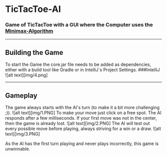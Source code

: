 # TicTacToe-AI

### Game of TicTacToe with a GUI where the Computer uses the [Minimax-Algorithm](https://en.wikipedia.org/wiki/Minimax "Minimax")

----------
## Building the Game
To start the Game the core.jar file needs to be added as dependencies, either with a build tool like Gradle or in IntelliJ´s Project Settings.
###IntelliJ
![alt text][img/4.png]


------
## Gameplay

The game always starts with the AI's turn (to make it a bit more challenging ;)).
![alt text][img/1.PNG]
To make your move just click on a free spot. The AI responds after a few milliseconds.
If your first move was not in the center, then the game is already lost.
![alt text][img/2.PNG]
The AI will test out every possible move before playing, always striving for a win or a draw.
![alt text][img/3.PNG]

As the AI has the first turn playing and never plays incorrectly, this game is unwinnable.